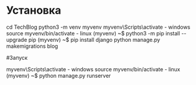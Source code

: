 # Установка 

cd TechBlog
python3 -m venv myvenv
myvenv\Scripts\activate - windows
source myvenv/bin/activate  - linux
(myvenv) ~$ python3 -m pip install --upgrade pip
(myvenv) ~$ pip install django
python manage.py makemigrations blog

#Запуск

myvenv\Scripts\activate - windows
source myvenv/bin/activate  - linux
(myvenv) ~$ python manage.py runserver
